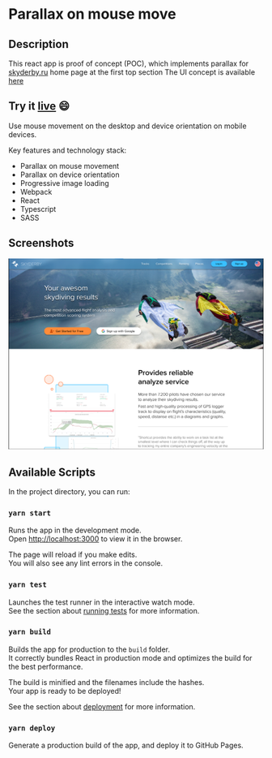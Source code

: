 # Parallax on mouse move

## Description 

This react app is proof of concept (POC), which implements parallax for [skyderby.ru](https://skyderby.ru) home page at the first top section The UI concept is available [here](https://www.figma.com/file/jLhpyqR3KGDO6hRhVkmXyB/Skyderby?node-id=2%3A2)

## Try it [__live__](https://halconel.github.io/parallax-on-mousemove-react/) :smile:
Use mouse movement on the desktop and device orientation on mobile devices.

Key features and technology stack:
* Parallax on mouse movement
* Parallax on device orientation
* Progressive image loading
* Webpack
* React
* Typescript
* SASS
## Screenshots

![screen shot](./screenshots/scr-image-1.png)

## Available Scripts

In the project directory, you can run:

### `yarn start`

Runs the app in the development mode.\
Open [http://localhost:3000](http://localhost:3000) to view it in the browser.

The page will reload if you make edits.\
You will also see any lint errors in the console.

### `yarn test`

Launches the test runner in the interactive watch mode.\
See the section about [running tests](https://facebook.github.io/create-react-app/docs/running-tests) for more information.

### `yarn build`

Builds the app for production to the `build` folder.\
It correctly bundles React in production mode and optimizes the build for the best performance.

The build is minified and the filenames include the hashes.\
Your app is ready to be deployed!

See the section about [deployment](https://facebook.github.io/create-react-app/docs/deployment) for more information.

### `yarn deploy`

Generate a production build of the app, and deploy it to GitHub Pages.